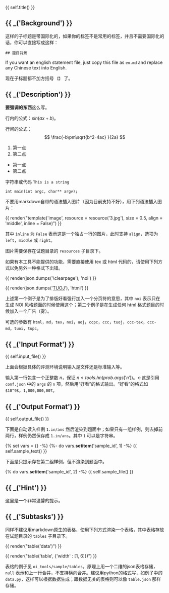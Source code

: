 {{ self.title() }}

## {{ _('Background') }}

这样的子标题是带国际化的，如果你的标签不是常用的标签，并且不需要国际化的话，你可以直接写成这样：

```
## 题目背景
```

If you want an english statement file, just copy this file as `en.md` and replace any Chinese text into English.

现在子标题都不加方括号 `【】` 了。

## {{ _('Description') }}

**要强调的东西**这么写。

行内的公式：$sin \left(a x + b \right)$。

行间的公式：
$$
\frac{-b\pm\sqrt{b^2-4ac} }{2a}
$$

1. 第一点
2. 第二点

* 第一点
* 第二点

字符串或代码 `This is a string`

```
int main(int argc, char** argv);
```

不要用markdown自带的语法插入图片（因为目前支持不好），用下列语法插入图片：

{{ render("template('image', resource = resource('3.jpg'), size = 0.5, align = 'middle', inline = False)") }}

其中 `inline` 为 `False` 表示这是一个独占一行的图片，此时支持 `align`，选项为 `left`，`middle` 或 `right`。

图片需要保存在试题目录的 `resources` 子目录下。

如果有本工具不能提供的功能，需要直接使用 tex 或 html 代码的，请使用下列方式以免另外一种格式下出错。

{{ render(json.dumps('\\clearpage'), 'noi') }}

{{ render(json.dumps('<a href="http://oj.thusaac.org">TUOJ</a>'), 'html') }}

上述第一个例子是为了排版好看强行加入一个分页符的意思，其中 `noi` 表示只在生成 NOI 风格题面的时候使用这个；第二个例子是在生成任何 html 格式题目的时候加入一个广告（雾）。

可选的参数有 `html`，`md`，`tex`，`noi`，`uoj`，`ccpc`，`ccc`，`tuoj`，`ccc-tex`，`ccc-md`，`tuoi`，`tupc`。

## {{ _('Input Format') }}

{{ self.input_file() }}

上面会根据具体的评测环境说明输入是文件还是标准输入等。

输入第一行包含一个正整数 $n$，保证 $n \le {{ tools.hn(prob.args['n']) }}$。←这是引用 `conf.json` 中的 `args` 的 `n` 项，然后用“好看”的格式输出。“好看”的格式如 `$10^9$`，`1,000,000,007`。

## {{ _('Output Format') }}

{{ self.output_file() }}

下面是自动读入样例 `1.in/ans` 然后渲染到题面中；如果只有一组样例，则去掉前两行，样例仍然保存成 `1.in/ans`。其中 `1` 可以是字符串。

{% set vars = {} -%}
{%- do vars.__setitem__('sample_id', 1) -%}
{{ self.sample_text() }}

下面是只提示存在第二组样例，但不渲染到题面中。

{% do vars.__setitem__('sample_id', 2) -%}
{{ self.sample_file() }}

## {{ _('Hint') }}

这里是一个非常温馨的提示。

## {{ _('Subtasks') }}

同样不建议用markdown原生的表格，使用下列方式渲染一个表格，其中表格存放在试题目录的 `tables` 子目录下。

{{ render("table('data')") }}

{{ render("table('table', {'width' : [1, 6]})") }}

表格的例子见 `oi_tools/sample/tables`。原理上用一个二维的json表格存储，`null` 表示和上一行合并，不支持横向合并。建议用python的格式写，如例子中的 `data.py`，这样可以根据数据生成；跟数据无关的表格则可以像 `table.json` 那样存储。
